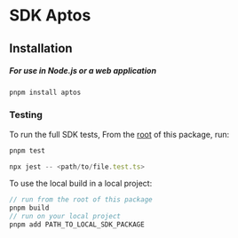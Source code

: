 # SDK Aptos

## Installation

##### For use in Node.js or a web application

```ts
pnpm install aptos
```

### Testing

To run the full SDK tests, From the [root](https://github.com/aptos-labs/aptos-core/tree/main/ecosystem/typescript/sdk) of this package, run:

```ts
pnpm test

npx jest -- <path/to/file.test.ts>
```

To use the local build in a local project:

```ts
// run from the root of this package
pnpm build
// run on your local project
pnpm add PATH_TO_LOCAL_SDK_PACKAGE
```
